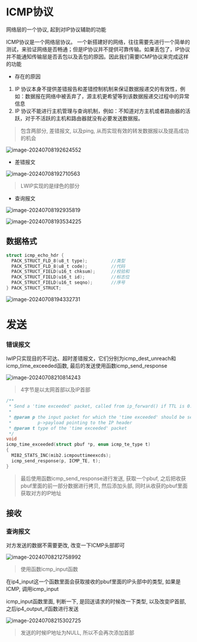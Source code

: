 # ICMP协议

网络层的一个协议, 起到对IP协议辅助的功能

ICMP协议是一个网络层协议。 一个新搭建好的网络，往往需要先进行一个简单的测试，来验证网络是否畅通；但是IP协议并不提供可靠传输。如果丢包了，IP协议并不能通知传输层是否丢包以及丢包的原因。因此我们需要ICMP协议来完成这样的功能

+ 存在的原因

1. IP 协议本身不提供差错报告和差错控制机制来保证数据报递交的有效性，例如：数据报在网络中被丢弃了，源主机更希望等到该数据报递交过程中的异常信息
2. IP 协议不能进行主机管理与查询机制，例如：不知道对方主机或者路由器的活跃，对于不活跃的主机和路由器就没有必要发送数据报。

> 包含两部分, 差错报文, 以及ping, 从而实现有效的转发数据报以及提高成功的机会

![image-20240708192624552](https://picture-01-1316374204.cos.ap-beijing.myqcloud.com/image/202407081926630.png)

+ 差错报文

![image-20240708192710563](https://picture-01-1316374204.cos.ap-beijing.myqcloud.com/image/202407081927630.png)

> LWIP实现的是绿色的部分

+ 查询报文

![image-20240708192935819](https://picture-01-1316374204.cos.ap-beijing.myqcloud.com/image/202407081929870.png)

![image-20240708193534225](https://picture-01-1316374204.cos.ap-beijing.myqcloud.com/image/202407081935281.png)

## 数据格式

```c
struct icmp_echo_hdr {
  PACK_STRUCT_FLD_8(u8_t type);			//类型
  PACK_STRUCT_FLD_8(u8_t code);			//代码
  PACK_STRUCT_FIELD(u16_t chksum);		//校验和
  PACK_STRUCT_FIELD(u16_t id);			//标志位
  PACK_STRUCT_FIELD(u16_t seqno);		//序号
} PACK_STRUCT_STRUCT;
```

![image-20240708194332731](https://picture-01-1316374204.cos.ap-beijing.myqcloud.com/image/202407081943772.png)

# 发送

### 错误报文

lwIP只实现目的不可达、超时差错报文，它们分别为icmp_dest_unreach和icmp_time_exceeded函数, 最后的发送使用函数icmp_send_response

![image-20240708210814243](https://picture-01-1316374204.cos.ap-beijing.myqcloud.com/image/202407082108300.png)

> 4字节是以太网首部以及IP首部

```c
/**
 * Send a 'time exceeded' packet, called from ip_forward() if TTL is 0.
 *
 * @param p the input packet for which the 'time exceeded' should be sent,
 *          p->payload pointing to the IP header
 * @param t type of the 'time exceeded' packet
 */
void
icmp_time_exceeded(struct pbuf *p, enum icmp_te_type t)
{
  MIB2_STATS_INC(mib2.icmpouttimeexcds);
  icmp_send_response(p, ICMP_TE, t);
}
```

> 最后使用函数icmp_send_response进行发送, 获取一个pbuf, 之后把收获pbuf里面的前一部分数据进行拷贝, 然后添加头部, 同时从收获的pbuf里面获取对方的IP地址

## 接收

### 查询报文

对方发送的数据不需要更改, 改变一下ICMP头部即可

![image-20240708212758992](https://picture-01-1316374204.cos.ap-beijing.myqcloud.com/image/202407082127048.png)

> 使用函数icmp_input函数

在ip4_input这一个函数里面会获取接收的pbuf里面的IP头部中的类型, 如果是ICMP, 调用icmp_input

icmp_input函数里面, 判断一下, 是回送请求的时候改一下类型, 以及改变IP首部, 之后ip4_output_if函数进行发送

![image-20240708215302725](https://picture-01-1316374204.cos.ap-beijing.myqcloud.com/image/202407082153768.png)

> 发送的时候IP地址为NULL, 所以不会再次添加首部